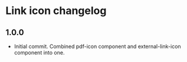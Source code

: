 # Link icon changelog

## 1.0.0

* Initial commit. Combined pdf-icon component and external-link-icon component into one.
